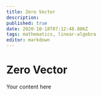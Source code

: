 ```yaml
---
title: Zero Vector
description: 
published: true
date: 2020-10-18T07:12:48.806Z
tags: mathematics, linear-algebra
editor: markdown
---
```


# Zero Vector
Your content here